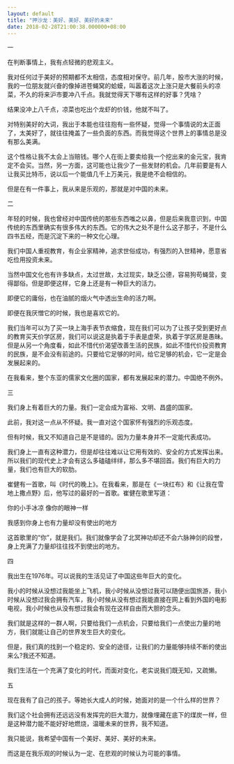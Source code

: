 ```yaml
---
layout: default
title: "押沙龙：美好、美好、美好的未来"
date: 2018-02-28T21:00:38.000000+08:00
---
```


一

在判断事情上，我有点轻微的悲观主义。

我对任何过于美好的预期都不太相信，态度相对保守。前几年，股市大涨的时候，我的一位朋友就兴奋的像掉进苍蝇窝的蛤蟆，叫嚣着这次上涨只是大餐前头的凉菜，不久的将来沪市要冲八千点。我就觉得天下哪有这样的好事？凭啥？

结果没冲上八千点，凉菜也吃出个龙虾的价钱，他就不叫了。

对特别美好的大词，我出于本能也往往抱有一些怀疑，觉得一个事情说的太正面了，太美好了，就往往掩盖了一些负面的东西。而我觉得这个世界上的事情总是没有那么美满。

这个性格让我不太会上当赔钱。哪个人在街上要卖给我一个挖出来的金元宝，我肯定不会买。当然，另一方面，这可能也让我少了一些发财的机会。几年前要是有人让我买比特币，说以后一个能值几千上万美元，我是绝不会相信的。

但是在有一件事上，我从来是乐观的，那就是对中国的未来。

二

年轻的时候，我也曾经对中国传统的那些东西嗤之以鼻，但是后来我意识到，中国传统的东西里确实有很多伟大的东西。它的伟大之处不是什么这子那子，不是什么四书五经，而是沉淀下来的一种文化心理。

我们中国人重视教育，有企业家精神，追求世俗成功，有强烈的入世精神，愿意省吃俭用投资未来。

当然中国文化也有许多缺点，太过世故，太过现实，缺乏公德，容易狗苟蝇营，变得鄙俗。但是即便这样，它身上还是有一种巨大的活力。

即便它的庸俗，也在油腻的烟火气中透出生命的活力啊。

即便在我厌憎它的时候，我也是喜欢它的。

我们当年可以为了买一块上海手表节衣缩食，现在我们可以为了让孩子受到更好点的教育买天价学区房，我们可以说这是执着于手表是虚荣，执着于学区房是愚昧。但是从另一个角度看，如此不惜代价渴望改善生活的民族，如此不惜代价投资教育的民族，是不会没有前途的。只要给它足够的时间，给它足够的机会，它一定是会发展起来的。

在我看来，整个东亚的儒家文化圈的国家，都有发展起来的潜力。中国绝不例外。

三

我们身上有着巨大的力量。我们一定会成为富裕、文明、昌盛的国家。

此前，我对这一点从不怀疑。我一直对这个国家怀有强烈的乐观态度。

但有时候，我又不知道自己是不是错的。因为力量本身并不一定能代表成功。

我们身上一直有这种潜力，但是却往往难以让它用有效的、安全的方式发挥出来。所以我们的现代史上才会有这么多磕磕绊绊，那么多不堪回首。我们有巨大的力量，我们也有巨大的软肋。

崔健有一首歌，叫《时代的晚上》。在我看来，那是在《一块红布》和《让我在雪地上撒点野》后，他写过的最好的一首歌。崔健在歌里写道：

你的小手冰凉 像你的眼神一样


我感到你身上也有力量却没有使出的地方

这首歌里的“你”，就是我们。我们就像学会了北冥神功却还不会六脉神剑的段誉，身上充满了力量却往往找不到使出的地方。

四

我出生在1976年。可以说我的生活见证了中国这些年巨大的变化。

我小的时候从没想过我能坐上飞机，我小时候从没想过我可以随便出国旅游，我小时候从没想过我会拥有汽车，我小时候从没有想过我能直接在网上看到外国的电影电视，我小时候也从没有想过我会有现在这样自由而大胆的念头。

我们就是这样的一群人啊，只要给我们一点机会，只要给我们一点使出力量的地方，我们就能让自己的世界发生巨大的变化。

但是，我们真的找到一个稳定的、安全的途径，让我们的力量能够持续不断的使出来么?我还不知道。

我们生活在一个充满了变化的时代，而面对变化，老实说我们既无知，又疏懒。

五

现在我有了自己的孩子。等她长大成人的时候，她面对的是一个什么样的世界？

我们这个社会拥有还远远没有发挥完的巨大潜力，就像埋藏在底下的煤炭一样，但是这种潜力能不能好好地燃烧，温暖未来的世界，我不知道。

我只能说，我希望中国有一个美好、美好、美好的未来。

而这是在我乐观的时候认为一定、在悲观的时候认为可能的事情。

